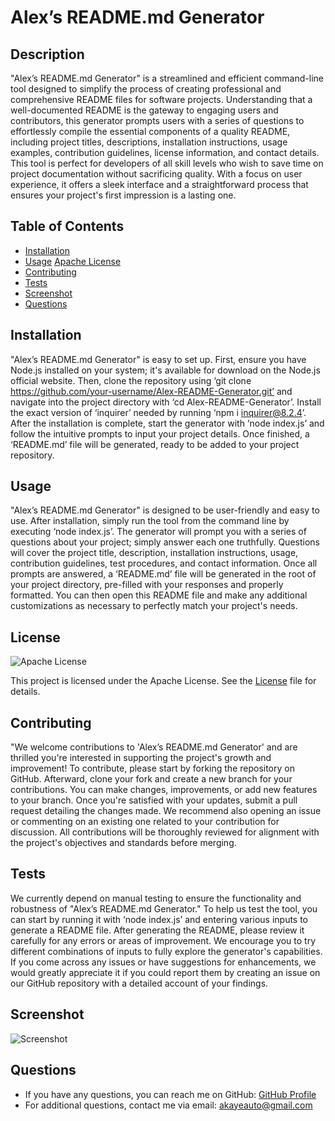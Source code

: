 # Alex’s README.md Generator

## Description
"Alex’s README.md Generator" is a streamlined and efficient command-line tool designed to simplify the process of creating professional and comprehensive README files for software projects. Understanding that a well-documented README is the gateway to engaging users and contributors, this generator prompts users with a series of questions to effortlessly compile the essential components of a quality README, including project titles, descriptions, installation instructions, usage examples, contribution guidelines, license information, and contact details. This tool is perfect for developers of all skill levels who wish to save time on project documentation without sacrificing quality. With a focus on user experience, it offers a sleek interface and a straightforward process that ensures your project's first impression is a lasting one.

## Table of Contents
- [Installation](#installation)
- [Usage](#usage)
[Apache License](https://www.apache.org/licenses/LICENSE-2.0) 
- [Contributing](#contributing)
- [Tests](#tests)
- [Screenshot](#screenshot)
- [Questions](#questions)

## Installation
"Alex’s README.md Generator" is easy to set up. First, ensure you have Node.js installed on your system; it's available for download on the Node.js official website. Then, clone the repository using ‘git clone https://github.com/your-username/Alex-README-Generator.git’ and navigate into the project directory with ‘cd Alex-README-Generator’. Install the exact version of ‘inquirer’ needed by running ‘npm i inquirer@8.2.4’. After the installation is complete, start the generator with ‘node index.js’ and follow the intuitive prompts to input your project details. Once finished, a ‘README.md’ file will be generated, ready to be added to your project repository.

## Usage
"Alex’s README.md Generator" is designed to be user-friendly and easy to use. After installation, simply run the tool from the command line by executing ‘node index.js’. The generator will prompt you with a series of questions about your project; simply answer each one truthfully. Questions will cover the project title, description, installation instructions, usage, contribution guidelines, test procedures, and contact information. Once all prompts are answered, a ‘README.md’ file will be generated in the root of your project directory, pre-filled with your responses and properly formatted. You can then open this README file and make any additional customizations as necessary to perfectly match your project's needs.


## License
![Apache License](https://img.shields.io/badge/License-Apache%202.0-blue.svg)

This project is licensed under the Apache License. 
See the [License](LICENSE) file for details.
 

## Contributing
"We welcome contributions to 'Alex’s README.md Generator' and are thrilled you're interested in supporting the project's growth and improvement! To contribute, please start by forking the repository on GitHub. Afterward, clone your fork and create a new branch for your contributions. You can make changes, improvements, or add new features to your branch. Once you're satisfied with your updates, submit a pull request detailing the changes made. We recommend also opening an issue or commenting on an existing one related to your contribution for discussion. All contributions will be thoroughly reviewed for alignment with the project's objectives and standards before merging.

## Tests
We currently depend on manual testing to ensure the functionality and robustness of "Alex’s README.md Generator." To help us test the tool, you can start by running it with ‘node index.js’ and entering various inputs to generate a README file. After generating the README, please review it carefully for any errors or areas of improvement. We encourage you to try different combinations of inputs to fully explore the generator's capabilities. If you come across any issues or have suggestions for enhancements, we would greatly appreciate it if you could report them by creating an issue on our GitHub repository with a detailed account of your findings.

## Screenshot
![Screenshot](./utils/screenshot.png)

## Questions
- If you have any questions, you can reach me on GitHub: <a href="https://github.com/Akayer19" target="_blank">GitHub Profile</a>
- For additional questions, contact me via email: akayeauto@gmail.com
    